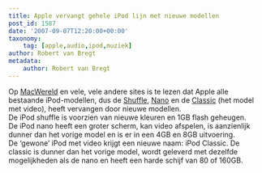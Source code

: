 ```yaml
---
title: Apple vervangt gehele iPod lijn met nieuwe modellen
post_id: 1587
date: '2007-09-07T12:20:00+00:00'
taxonomy:
    tag: [apple,audio,ipod,muziek]
author: Robert van Bregt
metadata:
    author: Robert van Bregt
---
```

Op [MacWereld](http://macwereld.nl/nieuws/2007/09/apple_vervangt_gehele_ipod_lijn_met_nieuwe_modellen) en vele, vele andere sites is te lezen dat Apple alle bestaande iPod-modellen, dus de [Shuffle](http://www.apple.com/nl/ipodshuffle), [Nano](http://www.apple.com/nl/ipodnano) en de [Classic](http://www.apple.com/nl/ipodclassic) (het model met video), heeft vervangen door nieuwe modellen.  
 De iPod shuffle is voorzien van nieuwe kleuren en 1GB flash geheugen.  
 De iPod nano heeft een groter scherm, kan video afspelen, is aanzienlijk dunner dan het vorige model en is er in een 4GB en 8GB uitvoering.  
 De ‘gewone’ iPod met video krijgt een nieuwe naam: iPod Classic. De classic is dunner dan het vorige model, wordt geleverd met dezelfde mogelijkheden als de nano en heeft een harde schijf van 80 of 160GB.